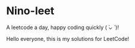 # Nino-leet

A leetcode a day, happy coding quickly ( ̀⌄ ́ )!

Hello everyone, this is my solutions for LeetCode! 

